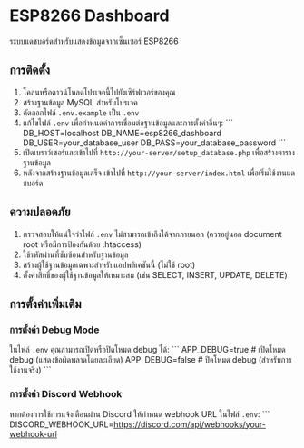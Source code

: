 # ESP8266 Dashboard

ระบบแดชบอร์ดสำหรับแสดงข้อมูลจากเซ็นเซอร์ ESP8266

## การติดตั้ง

1. โคลนหรือดาวน์โหลดโปรเจคนี้ไปยังเซิร์ฟเวอร์ของคุณ
2. สร้างฐานข้อมูล MySQL สำหรับโปรเจค
3. คัดลอกไฟล์ `.env.example` เป็น `.env`
4. แก้ไขไฟล์ `.env` เพื่อกำหนดค่าการเชื่อมต่อฐานข้อมูลและการตั้งค่าอื่นๆ:
   \`\`\`
   DB_HOST=localhost
   DB_NAME=esp8266_dashboard
   DB_USER=your_database_user
   DB_PASS=your_database_password
   \`\`\`
5. เปิดเบราว์เซอร์และเข้าไปที่ `http://your-server/setup_database.php` เพื่อสร้างตารางฐานข้อมูล
6. หลังจากสร้างฐานข้อมูลเสร็จ เข้าไปที่ `http://your-server/index.html` เพื่อเริ่มใช้งานแดชบอร์ด

## ความปลอดภัย

1. ตรวจสอบให้แน่ใจว่าไฟล์ `.env` ไม่สามารถเข้าถึงได้จากภายนอก (ควรอยู่นอก document root หรือมีการป้องกันด้วย .htaccess)
2. ใช้รหัสผ่านที่ซับซ้อนสำหรับฐานข้อมูล
3. สร้างผู้ใช้ฐานข้อมูลเฉพาะสำหรับแอปพลิเคชันนี้ (ไม่ใช้ root)
4. ตั้งค่าสิทธิ์ของผู้ใช้ฐานข้อมูลให้เหมาะสม (เช่น SELECT, INSERT, UPDATE, DELETE)

## การตั้งค่าเพิ่มเติม

### การตั้งค่า Debug Mode

ในไฟล์ `.env` คุณสามารถเปิดหรือปิดโหมด debug ได้:
\`\`\`
APP_DEBUG=true  # เปิดโหมด debug (แสดงข้อผิดพลาดโดยละเอียด)
APP_DEBUG=false # ปิดโหมด debug (สำหรับการใช้งานจริง)
\`\`\`

### การตั้งค่า Discord Webhook

หากต้องการใช้การแจ้งเตือนผ่าน Discord ให้กำหนด webhook URL ในไฟล์ `.env`:
\`\`\`
DISCORD_WEBHOOK_URL=https://discord.com/api/webhooks/your-webhook-url
